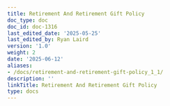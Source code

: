 ```yaml
---
title: Retirement And Retirement Gift Policy
doc_type: doc
doc_id: doc-1316
last_edited_date: '2025-05-25'
last_edited_by: Ryan Laird
version: '1.0'
weight: 2
date: '2025-06-12'
aliases:
- /docs/retirement-and-retirement-gift-policy_1_1/
description: ''
linkTitle: Retirement And Retirement Gift Policy
type: docs
---
```


<!-- Unsupported block type: unsupported -->
